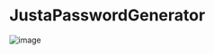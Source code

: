 # JustaPasswordGenerator
![image](https://github.com/user-attachments/assets/10386da3-d8fc-4fd4-8ce9-6aedb4d49d04)

